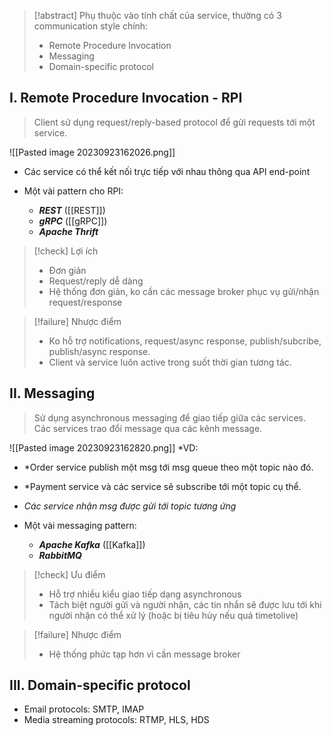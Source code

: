 > [!abstract] 
> Phụ thuộc vào tính chất của service, thường có 3 communication style chính:
> * Remote Procedure Invocation
> * Messaging
> * Domain-specific protocol

## I. Remote Procedure Invocation - RPI
> Client sử dụng request/reply-based protocol để gửi requests tới một service.

![[Pasted image 20230923162026.png]]

* Các service có thể kết nối trực tiếp với nhau thông qua API end-point

* Một vài pattern cho RPI:
	* ***REST*** ([[REST]])
	* ***gRPC*** ([[gRPC]])
	* ***Apache Thrift***

> [!check] Lợi ích
> * Đơn giản
> * Request/reply dễ dàng
> * Hệ thống đơn giản, ko cần các message broker phục vụ gửi/nhận request/response

> [!failure] Nhược điểm
> * Ko hỗ trợ notifications, request/async response, publish/subcribe, publish/async response.
> * Client và service luôn active trong suốt thời gian tương tác.

## II. Messaging
> Sử dụng asynchronous messaging để giao tiếp giữa các services. Các services trao đổi message qua các kênh message.

![[Pasted image 20230923162820.png]]
*VD:
* *Order service publish một msg tới msg queue theo một topic nào đó.
* *Payment service và các service sẽ subscribe tới một topic cụ thể.
* *Các service nhận msg được gửi tới topic tương ứng*

* Một vài messaging pattern:
	* ***Apache Kafka*** ([[Kafka]])
	* ***RabbitMQ***

> [!check] Ưu điểm
> * Hỗ trợ nhiều kiểu giao tiếp dạng asynchronous
> * Tách biệt người gửi và người nhận, các tin nhắn sẽ được lưu tới khi người nhận có thể xử lý (hoặc bị tiêu hủy nếu quá timetolive)

> [!failure] Nhược điểm
> * Hệ thống phức tạp hơn vì cần message broker

## III. Domain-specific protocol
* Email protocols: SMTP, IMAP
* Media streaming protocols: RTMP, HLS, HDS

